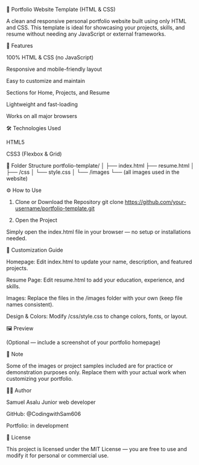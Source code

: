 🌟 Portfolio Website Template (HTML & CSS)

A clean and responsive personal portfolio website built using only HTML and CSS.
This template is ideal for showcasing your projects, skills, and resume without needing any JavaScript or external frameworks.

🚀 Features

100% HTML & CSS (no JavaScript)

Responsive and mobile-friendly layout

Easy to customize and maintain

Sections for Home, Projects, and Resume

Lightweight and fast-loading

Works on all major browsers

🛠️ Technologies Used

HTML5

CSS3 (Flexbox & Grid)

📁 Folder Structure
portfolio-template/
│
├── index.html
├── resume.html
│
├── /css
│   └── style.css
│
└── /images
    └── (all images used in the website)

⚙️ How to Use
1. Clone or Download the Repository
git clone https://github.com/your-username/portfolio-template.git

2. Open the Project

Simply open the index.html file in your browser — no setup or installations needed.

🧩 Customization Guide

Homepage: Edit index.html to update your name, description, and featured projects.

Resume Page: Edit resume.html to add your education, experience, and skills.

Images: Replace the files in the /images folder with your own (keep file names consistent).

Design & Colors: Modify /css/style.css to change colors, fonts, or layout.

🖼️ Preview

(Optional — include a screenshot of your portfolio homepage)


🧠 Note

Some of the images or project samples included are for practice or demonstration purposes only.
Replace them with your actual work when customizing your portfolio.

🧑‍💻 Author

Samuel Asalu
Junior web developer

GitHub: @CodingwithSam606

Portfolio: in development

📜 License

This project is licensed under the MIT License — you are free to use and modify it for personal or commercial use.
